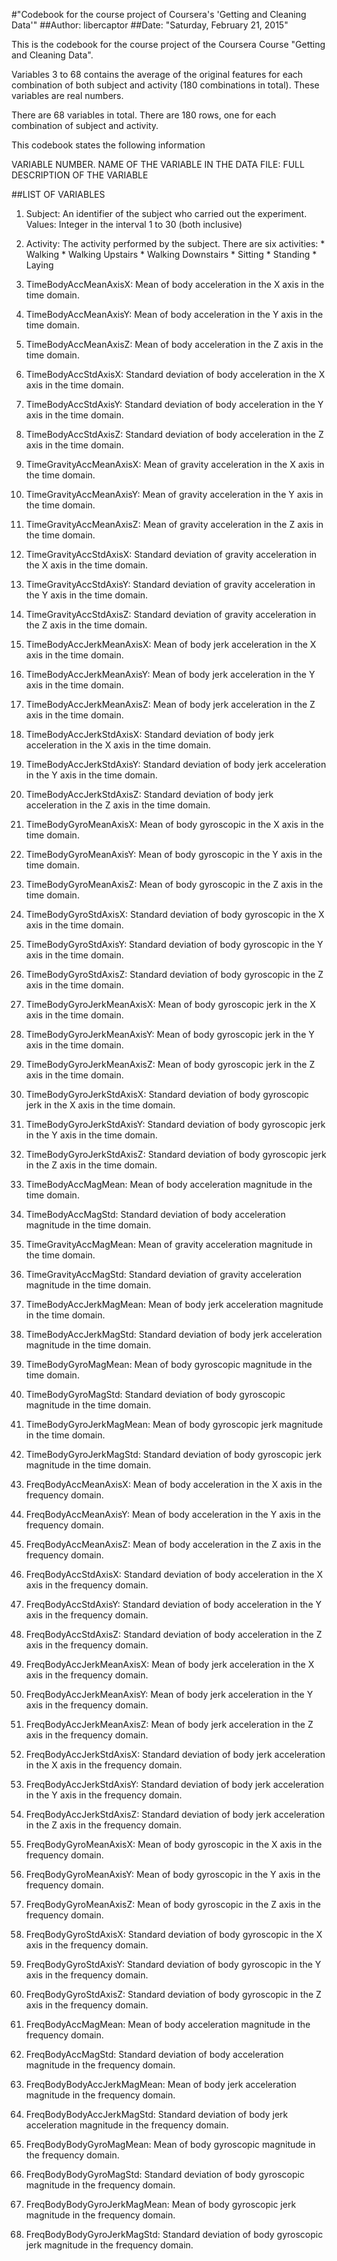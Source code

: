 #"Codebook for the course project of Coursera's 'Getting and Cleaning Data'"
##Author: libercaptor
##Date: "Saturday, February 21, 2015"

This is the codebook for the course project of the Coursera Course "Getting and Cleaning Data".

Variables 3 to 68 contains the average of the original features for each combination of both subject and activity (180 combinations in total). These variables are real numbers.

There are 68 variables in total. There are 180 rows, one for each combination of subject and activity.

This codebook states the following information

VARIABLE NUMBER. NAME OF THE VARIABLE IN THE DATA FILE: FULL DESCRIPTION OF THE VARIABLE

##LIST OF VARIABLES

 1. Subject: An identifier of the subject who carried out the experiment. 
             Values: Integer in the interval 1 to 30 (both inclusive)
             
 2. Activity: The activity performed by the subject. 
              There are six activities:
              * Walking
              * Walking Upstairs
              * Walking Downstairs
              * Sitting
              * Standing
              * Laying
              
 3. TimeBodyAccMeanAxisX: Mean of body acceleration in the X axis in the time domain.
 
 4. TimeBodyAccMeanAxisY: Mean of body acceleration in the Y axis in the time domain.
 
 5. TimeBodyAccMeanAxisZ: Mean of body acceleration in the Z axis in the time domain.
 
 6. TimeBodyAccStdAxisX: Standard deviation of body acceleration in the X axis in the time domain.
 
 7. TimeBodyAccStdAxisY: Standard deviation of body acceleration in the Y axis in the time domain.
 
 8. TimeBodyAccStdAxisZ: Standard deviation of body acceleration in the Z axis in the time domain.
 
 9. TimeGravityAccMeanAxisX: Mean of gravity acceleration in the X axis in the time domain.
 
 10. TimeGravityAccMeanAxisY: Mean of gravity acceleration in the Y axis in the time domain.
 
 11. TimeGravityAccMeanAxisZ: Mean of gravity acceleration in the Z axis in the time domain.
 
 12. TimeGravityAccStdAxisX: Standard deviation of gravity acceleration in the X axis in the time domain.
 
 13. TimeGravityAccStdAxisY: Standard deviation of gravity acceleration in the Y axis in the time domain.
 
 14. TimeGravityAccStdAxisZ: Standard deviation of gravity acceleration in the Z axis in the time domain.
 
 15. TimeBodyAccJerkMeanAxisX: Mean of body jerk acceleration in the X axis in the time domain.
 
 16. TimeBodyAccJerkMeanAxisY: Mean of body jerk acceleration in the Y axis in the time domain.
 
 17. TimeBodyAccJerkMeanAxisZ: Mean of body jerk acceleration in the Z axis in the time domain.
 
 18. TimeBodyAccJerkStdAxisX: Standard deviation of body jerk acceleration in the X axis in the time domain.
 
 19. TimeBodyAccJerkStdAxisY: Standard deviation of body jerk acceleration in the Y axis in the time domain.
 
 20. TimeBodyAccJerkStdAxisZ: Standard deviation of body jerk acceleration in the Z axis in the time domain.
 
 21. TimeBodyGyroMeanAxisX: Mean of body gyroscopic in the X axis in the time domain.
 
 22. TimeBodyGyroMeanAxisY: Mean of body gyroscopic in the Y axis in the time domain.
 
 23. TimeBodyGyroMeanAxisZ: Mean of body gyroscopic in the Z axis in the time domain.
 
 24. TimeBodyGyroStdAxisX: Standard deviation of body gyroscopic in the X axis in the time domain.
 
 25. TimeBodyGyroStdAxisY: Standard deviation of body gyroscopic in the Y axis in the time domain.
 
 26. TimeBodyGyroStdAxisZ: Standard deviation of body gyroscopic in the Z axis in the time domain.
 
 27. TimeBodyGyroJerkMeanAxisX: Mean of body gyroscopic jerk in the X axis in the time domain.
 
 28. TimeBodyGyroJerkMeanAxisY: Mean of body gyroscopic jerk in the Y axis in the time domain.
 
 29. TimeBodyGyroJerkMeanAxisZ: Mean of body gyroscopic jerk in the Z axis in the time domain.
 
 30. TimeBodyGyroJerkStdAxisX: Standard deviation of body gyroscopic jerk in the X axis in the time domain.
 
 31. TimeBodyGyroJerkStdAxisY: Standard deviation of body gyroscopic jerk in the Y axis in the time domain.
 
 32. TimeBodyGyroJerkStdAxisZ: Standard deviation of body gyroscopic jerk in the Z axis in the time domain.
 
 33. TimeBodyAccMagMean: Mean of body acceleration magnitude in the time domain.
 
 34. TimeBodyAccMagStd: Standard deviation of body acceleration magnitude in the time domain.
 
 35. TimeGravityAccMagMean: Mean of gravity acceleration magnitude in the time domain.
 
 36. TimeGravityAccMagStd: Standard deviation of gravity acceleration magnitude in the time domain.
 
 37. TimeBodyAccJerkMagMean: Mean of body jerk acceleration magnitude in the time domain.
 
 38. TimeBodyAccJerkMagStd: Standard deviation of body jerk acceleration magnitude in the time domain.
 
 39. TimeBodyGyroMagMean: Mean of body gyroscopic magnitude in the time domain.
 
 40. TimeBodyGyroMagStd: Standard deviation of body gyroscopic magnitude in the time domain.
 
 41. TimeBodyGyroJerkMagMean: Mean of body gyroscopic jerk magnitude in the time domain.
 
 42. TimeBodyGyroJerkMagStd: Standard deviation of body gyroscopic jerk magnitude in the time domain.
 
 43. FreqBodyAccMeanAxisX: Mean of body acceleration in the X axis in the frequency domain.
 
 44. FreqBodyAccMeanAxisY: Mean of body acceleration in the Y axis in the frequency domain.
 
 45. FreqBodyAccMeanAxisZ: Mean of body acceleration in the Z axis in the frequency domain.
 
 46. FreqBodyAccStdAxisX: Standard deviation of body acceleration in the X axis in the frequency domain.
 
 47. FreqBodyAccStdAxisY: Standard deviation of body acceleration in the Y axis in the frequency domain.
 
 48. FreqBodyAccStdAxisZ: Standard deviation of body acceleration in the Z axis in the frequency domain.
 
 49. FreqBodyAccJerkMeanAxisX: Mean of body jerk acceleration in the X axis in the frequency domain.
 
 50. FreqBodyAccJerkMeanAxisY: Mean of body jerk acceleration in the Y axis in the frequency domain.
 
 51. FreqBodyAccJerkMeanAxisZ: Mean of body jerk acceleration in the Z axis in the frequency domain.
 
 52. FreqBodyAccJerkStdAxisX: Standard deviation of body jerk acceleration in the X axis in the frequency domain.
 
 53. FreqBodyAccJerkStdAxisY: Standard deviation of body jerk acceleration in the Y axis in the frequency domain.
 
 54. FreqBodyAccJerkStdAxisZ: Standard deviation of body jerk acceleration in the Z axis in the frequency domain.
 
 55. FreqBodyGyroMeanAxisX: Mean of body gyroscopic in the X axis in the frequency domain.
 
 56. FreqBodyGyroMeanAxisY: Mean of body gyroscopic in the Y axis in the frequency domain.
 
 57. FreqBodyGyroMeanAxisZ: Mean of body gyroscopic in the Z axis in the frequency domain.
 
 58. FreqBodyGyroStdAxisX: Standard deviation of body gyroscopic in the X axis in the frequency domain.
 
 59. FreqBodyGyroStdAxisY: Standard deviation of body gyroscopic in the Y axis in the frequency domain.
 
 60. FreqBodyGyroStdAxisZ: Standard deviation of body gyroscopic in the Z axis in the frequency domain.
 
 61. FreqBodyAccMagMean: Mean of body acceleration magnitude in the frequency domain.
 
 62. FreqBodyAccMagStd: Standard deviation of body acceleration magnitude in the frequency domain.
 
 63. FreqBodyBodyAccJerkMagMean: Mean of body jerk acceleration magnitude in the frequency domain.
 
 64. FreqBodyBodyAccJerkMagStd: Standard deviation of body jerk acceleration magnitude in the frequency domain.
 
 65. FreqBodyBodyGyroMagMean: Mean of body gyroscopic magnitude in the frequency domain.
 
 66. FreqBodyBodyGyroMagStd: Standard deviation of body gyroscopic magnitude in the frequency domain.
 
 67. FreqBodyBodyGyroJerkMagMean: Mean of body gyroscopic jerk magnitude in the frequency domain.
 
 68. FreqBodyBodyGyroJerkMagStd: Standard deviation of body gyroscopic jerk magnitude in the frequency domain.
